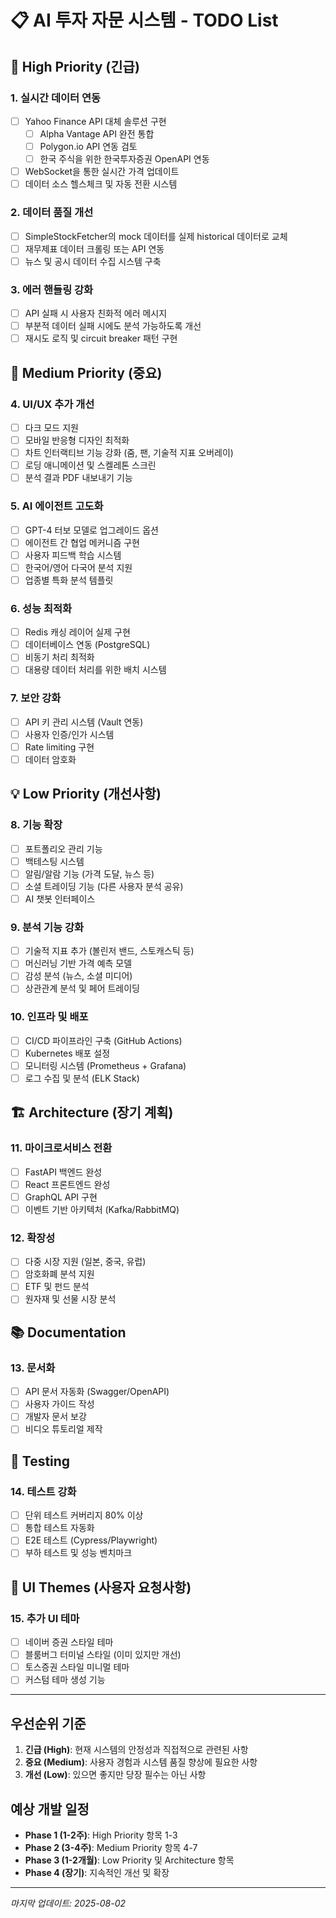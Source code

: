 # 📋 AI 투자 자문 시스템 - TODO List

## 🚨 High Priority (긴급)

### 1. 실시간 데이터 연동
- [ ] Yahoo Finance API 대체 솔루션 구현
  - [ ] Alpha Vantage API 완전 통합
  - [ ] Polygon.io API 연동 검토
  - [ ] 한국 주식을 위한 한국투자증권 OpenAPI 연동
- [ ] WebSocket을 통한 실시간 가격 업데이트
- [ ] 데이터 소스 헬스체크 및 자동 전환 시스템

### 2. 데이터 품질 개선
- [ ] SimpleStockFetcher의 mock 데이터를 실제 historical 데이터로 교체
- [ ] 재무제표 데이터 크롤링 또는 API 연동
- [ ] 뉴스 및 공시 데이터 수집 시스템 구축

### 3. 에러 핸들링 강화
- [ ] API 실패 시 사용자 친화적 에러 메시지
- [ ] 부분적 데이터 실패 시에도 분석 가능하도록 개선
- [ ] 재시도 로직 및 circuit breaker 패턴 구현

## 🎯 Medium Priority (중요)

### 4. UI/UX 추가 개선
- [ ] 다크 모드 지원
- [ ] 모바일 반응형 디자인 최적화
- [ ] 차트 인터랙티브 기능 강화 (줌, 팬, 기술적 지표 오버레이)
- [ ] 로딩 애니메이션 및 스켈레톤 스크린
- [ ] 분석 결과 PDF 내보내기 기능

### 5. AI 에이전트 고도화
- [ ] GPT-4 터보 모델로 업그레이드 옵션
- [ ] 에이전트 간 협업 메커니즘 구현
- [ ] 사용자 피드백 학습 시스템
- [ ] 한국어/영어 다국어 분석 지원
- [ ] 업종별 특화 분석 템플릿

### 6. 성능 최적화
- [ ] Redis 캐싱 레이어 실제 구현
- [ ] 데이터베이스 연동 (PostgreSQL)
- [ ] 비동기 처리 최적화
- [ ] 대용량 데이터 처리를 위한 배치 시스템

### 7. 보안 강화
- [ ] API 키 관리 시스템 (Vault 연동)
- [ ] 사용자 인증/인가 시스템
- [ ] Rate limiting 구현
- [ ] 데이터 암호화

## 💡 Low Priority (개선사항)

### 8. 기능 확장
- [ ] 포트폴리오 관리 기능
- [ ] 백테스팅 시스템
- [ ] 알림/알람 기능 (가격 도달, 뉴스 등)
- [ ] 소셜 트레이딩 기능 (다른 사용자 분석 공유)
- [ ] AI 챗봇 인터페이스

### 9. 분석 기능 강화
- [ ] 기술적 지표 추가 (볼린저 밴드, 스토캐스틱 등)
- [ ] 머신러닝 기반 가격 예측 모델
- [ ] 감성 분석 (뉴스, 소셜 미디어)
- [ ] 상관관계 분석 및 페어 트레이딩

### 10. 인프라 및 배포
- [ ] CI/CD 파이프라인 구축 (GitHub Actions)
- [ ] Kubernetes 배포 설정
- [ ] 모니터링 시스템 (Prometheus + Grafana)
- [ ] 로그 수집 및 분석 (ELK Stack)

## 🏗️ Architecture (장기 계획)

### 11. 마이크로서비스 전환
- [ ] FastAPI 백엔드 완성
- [ ] React 프론트엔드 완성
- [ ] GraphQL API 구현
- [ ] 이벤트 기반 아키텍처 (Kafka/RabbitMQ)

### 12. 확장성
- [ ] 다중 시장 지원 (일본, 중국, 유럽)
- [ ] 암호화폐 분석 지원
- [ ] ETF 및 펀드 분석
- [ ] 원자재 및 선물 시장 분석

## 📚 Documentation

### 13. 문서화
- [ ] API 문서 자동화 (Swagger/OpenAPI)
- [ ] 사용자 가이드 작성
- [ ] 개발자 문서 보강
- [ ] 비디오 튜토리얼 제작

## 🧪 Testing

### 14. 테스트 강화
- [ ] 단위 테스트 커버리지 80% 이상
- [ ] 통합 테스트 자동화
- [ ] E2E 테스트 (Cypress/Playwright)
- [ ] 부하 테스트 및 성능 벤치마크

## 🎨 UI Themes (사용자 요청사항)

### 15. 추가 UI 테마
- [ ] 네이버 증권 스타일 테마
- [ ] 블룸버그 터미널 스타일 (이미 있지만 개선)
- [ ] 토스증권 스타일 미니멀 테마
- [ ] 커스텀 테마 생성 기능

---

## 우선순위 기준

1. **긴급 (High)**: 현재 시스템의 안정성과 직접적으로 관련된 사항
2. **중요 (Medium)**: 사용자 경험과 시스템 품질 향상에 필요한 사항
3. **개선 (Low)**: 있으면 좋지만 당장 필수는 아닌 사항

## 예상 개발 일정

- **Phase 1 (1-2주)**: High Priority 항목 1-3
- **Phase 2 (3-4주)**: Medium Priority 항목 4-7
- **Phase 3 (1-2개월)**: Low Priority 및 Architecture 항목
- **Phase 4 (장기)**: 지속적인 개선 및 확장

---

*마지막 업데이트: 2025-08-02*